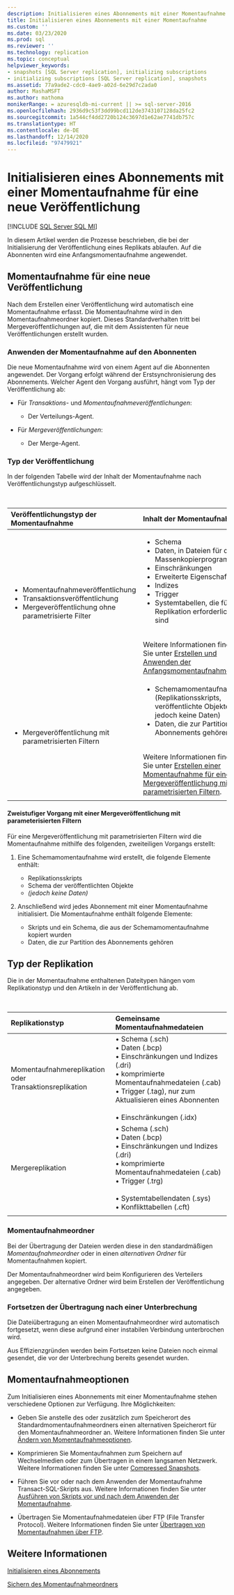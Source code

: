 ```yaml
---
description: Initialisieren eines Abonnements mit einer Momentaufnahme für eine neue Veröffentlichung
title: Initialisieren eines Abonnements mit einer Momentaufnahme
ms.custom: ''
ms.date: 03/23/2020
ms.prod: sql
ms.reviewer: ''
ms.technology: replication
ms.topic: conceptual
helpviewer_keywords:
- snapshots [SQL Server replication], initializing subscriptions
- initializing subscriptions [SQL Server replication], snapshots
ms.assetid: 77a9ade2-cdc0-4ae9-a02d-6e29d7c2ada0
author: MashaMSFT
ms.author: mathoma
monikerRange: = azuresqldb-mi-current || >= sql-server-2016
ms.openlocfilehash: 2936d9c53f3dd99bcd112de3743107128da25fc2
ms.sourcegitcommit: 1a544cf4dd2720b124c3697d1e62ae7741db757c
ms.translationtype: HT
ms.contentlocale: de-DE
ms.lasthandoff: 12/14/2020
ms.locfileid: "97479921"
---
```

# <a name="initialize-a-subscription-with-a-snapshot-for-a-new-publication"></a>Initialisieren eines Abonnements mit einer Momentaufnahme für eine neue Veröffentlichung

[!INCLUDE [SQL Server SQL MI](../../includes/applies-to-version/sql-asdbmi.md)]

In diesem Artikel werden die Prozesse beschrieben, die bei der Initialisierung der Veröffentlichung eines Replikats ablaufen. Auf die Abonnenten wird eine Anfangsmomentaufnahme angewendet.

## <a name="snapshot-for-a-new-publication"></a>Momentaufnahme für eine neue Veröffentlichung

Nach dem Erstellen einer Veröffentlichung wird automatisch eine Momentaufnahme erfasst.
Die Momentaufnahme wird in den Momentaufnahmeordner kopiert. Dieses Standardverhalten tritt bei Mergeveröffentlichungen auf, die mit dem Assistenten für neue Veröffentlichungen erstellt wurden.

### <a name="snapshot-is-applied-to-subscriber"></a>Anwenden der Momentaufnahme auf den Abonnenten

Die neue Momentaufnahme wird von einem Agent auf die Abonnenten angewendet. Der Vorgang erfolgt während der Erstsynchronisierung des Abonnements. Welcher Agent den Vorgang ausführt, hängt vom Typ der Veröffentlichung ab:

- Für _Transaktions-_ und _Momentaufnahmeveröffentlichungen_:
  - Der Verteilungs-Agent.

- Für _Mergeveröffentlichungen_:
  - Der Merge-Agent.

### <a name="type-of-publication"></a>Typ der Veröffentlichung

In der folgenden Tabelle wird der Inhalt der Momentaufnahme nach Veröffentlichungstyp aufgeschlüsselt.

&nbsp;

| Veröffentlichungstyp der Momentaufnahme | Inhalt der Momentaufnahme |
| :---------------------------------------- | :----------------------- |
| <ul> <li>Momentaufnahmeveröffentlichung</li> <li>Transaktionsveröffentlichung</li> <li>Mergeveröffentlichung ohne parametrisierte Filter</li> </ul> | <ul> <li>Schema</li> <li>Daten, in Dateien für das Massenkopierprogramm</li> <li>Einschränkungen</li> <li>Erweiterte Eigenschaften</li> <li>Indizes</li> <li>Trigger</li> <li>Systemtabellen, die für die Replikation erforderlich sind</li> </ul> <br/>Weitere Informationen finden Sie unter [Erstellen und Anwenden der Anfangsmomentaufnahme](../../relational-databases/replication/create-and-apply-the-initial-snapshot.md). |
| <ul> <li>Mergeveröffentlichung mit parametrisierten Filtern</li> </ul> | <ul> <li>Schemamomentaufnahmen (Replikationsskripts, veröffentlichte Objekte, jedoch keine Daten)</li> <li>Daten, die zur Partition des Abonnements gehören</li> </ul> <br/>Weitere Informationen finden Sie unter [Erstellen einer Momentaufnahme für eine Mergeveröffentlichung mit parametrisierten Filtern](../../relational-databases/replication/create-a-snapshot-for-a-merge-publication-with-parameterized-filters.md). |
| | |

#### <a name="two-part-process-with-merge-publication-that-uses-parameterized-filters"></a>Zweistufiger Vorgang mit einer Mergeveröffentlichung mit parameterisierten Filtern

Für eine Mergeveröffentlichung mit parametrisierten Filtern wird die Momentaufnahme mithilfe des folgenden, zweiteiligen Vorgangs erstellt:

1. Eine Schemamomentaufnahme wird erstellt, die folgende Elemente enthält:
   - Replikationsskripts
   - Schema der veröffentlichten Objekte
   - _(jedoch keine Daten)_

2. Anschließend wird jedes Abonnement mit einer Momentaufnahme initialisiert. Die Momentaufnahme enthält folgende Elemente:
   - Skripts und ein Schema, die aus der Schemamomentaufnahme kopiert wurden
   - Daten, die zur Partition des Abonnements gehören

## <a name="type-of-replication"></a>Typ der Replikation

Die in der Momentaufnahme enthaltenen Dateitypen hängen vom Replikationstyp und den Artikeln in der Veröffentlichung ab.

&nbsp;

| Replikationstyp | Gemeinsame Momentaufnahmedateien |
| :------------------ | :-------------------- |
| Momentaufnahmereplikation oder<br/>Transaktionsreplikation | &bullet; Schema (.sch) <br/>&bullet; Daten (.bcp) <br/>&bullet; Einschränkungen und Indizes (.dri) <br/>&bullet; komprimierte Momentaufnahmedateien (.cab) <br/>&bullet; Trigger (.tag), nur zum Aktualisieren eines Abonnenten <br/><br/>&bullet; Einschränkungen (.idx) |
| Mergereplikation                                      | &bullet; Schema (.sch) <br/>&bullet; Daten (.bcp) <br/>&bullet; Einschränkungen und Indizes (.dri) <br/>&bullet; komprimierte Momentaufnahmedateien (.cab) <br/>&bullet; Trigger (.trg) <br/><br/>&bullet; Systemtabellendaten (.sys) <br/>&bullet; Konflikttabellen (.cft) |
| | |

### <a name="snapshot-folder"></a>Momentaufnahmeordner

Bei der Übertragung der Dateien werden diese in den standardmäßigen _Momentaufnahmeordner_ oder in einen _alternativen Ordner_ für Momentaufnahmen kopiert.

Der Momentaufnahmeordner wird beim Konfigurieren des Verteilers angegeben. Der alternative Ordner wird beim Erstellen der Veröffentlichung angegeben.

### <a name="resume-transfer-after-interruption"></a>Fortsetzen der Übertragung nach einer Unterbrechung

Die Dateiübertragung an einen Momentaufnahmeordner wird automatisch fortgesetzt, wenn diese aufgrund einer instabilen Verbindung unterbrochen wird.

Aus Effizienzgründen werden beim Fortsetzen keine Dateien noch einmal gesendet, die vor der Unterbrechung bereits gesendet wurden.

## <a name="snapshot-options"></a>Momentaufnahmeoptionen

Zum Initialisieren eines Abonnements mit einer Momentaufnahme stehen verschiedene Optionen zur Verfügung. Ihre Möglichkeiten:

- Geben Sie anstelle des oder zusätzlich zum Speicherort des Standardmomentaufnahmeordners einen alternativen Speicherort für den Momentaufnahmeordner an. Weitere Informationen finden Sie unter [Ändern von Momentaufnahmeoptionen](../../relational-databases/replication/snapshot-options.md).

- Komprimieren Sie Momentaufnahmen zum Speichern auf Wechselmedien oder zum Übertragen in einem langsamen Netzwerk. Weitere Informationen finden Sie unter [Compressed Snapshots](../../relational-databases/replication/snapshot-options.md#compressed-snapshots).

- Führen Sie vor oder nach dem Anwenden der Momentaufnahme Transact-SQL-Skripts aus. Weitere Informationen finden Sie unter [Ausführen von Skripts vor und nach dem Anwenden der Momentaufnahme](../../relational-databases/replication/snapshot-options.md#execute-scripts-before-and-after-snapshot-is-applied).

- Übertragen Sie Momentaufnahmedateien über FTP (File Transfer Protocol). Weitere Informationen finden Sie unter [Übertragen von Momentaufnahmen über FTP](../../relational-databases/replication/publish/deliver-a-snapshot-through-ftp.md).

## <a name="see-also"></a>Weitere Informationen

[Initialisieren eines Abonnements](../../relational-databases/replication/initialize-a-subscription.md)

[Sichern des Momentaufnahmeordners](../../relational-databases/replication/security/secure-the-snapshot-folder.md)
